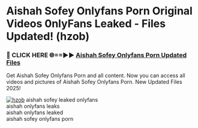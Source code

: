 # Aishah Sofey Onlyfans Porn Original Videos 0nlyFans Leaked - Files Updated! (hzob)

<h3>🔴 CLICK HERE 🌐==►► <a href="https://tinyurl.com/3hn5wdd3" rel="nofollow">Aishah Sofey Onlyfans Porn Updated Files</a></h3>

Get Aishah Sofey Onlyfans Porn and all content. Now you can access all videos and pictures of Aishah Sofey Onlyfans Porn. New Updated Files 2025!

[![hzob](https://i.imgur.com/4HnBqBT.gif)](https://tinyurl.com/3hn5wdd3)
aishah sofey leaked onlyfans<br>
aishah onlyfans leaks<br>
aishah onlyfans leaked<br>
aishah sofey onlyfans porn